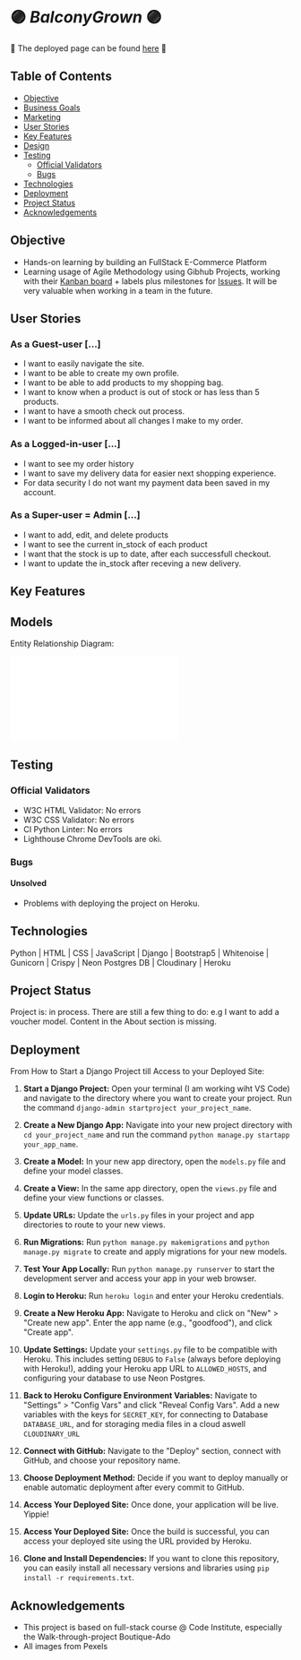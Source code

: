 # :purple_circle: *BalconyGrown* :purple_circle:

 🌱 The deployed page can be found [here](https://boutique1312-1a5f69da95b3.herokuapp.com/) 🌱


## Table of Contents

- [Objective](#objective)
- [Business Goals](#business-goals)
- [Marketing](#marketing)
- [User Stories](#user-stories)
- [Key Features](#key-features)
- [Design](#design)
- [Testing](#testing)
  - [Official Validators](#official-validators)
  - [Bugs](#bugs)
- [Technologies](#technologies)
- [Deployment](#deployment)
- [Project Status](#project-status)
- [Acknowledgements](#acknowledgements)

## Objective

- Hands-on learning by building an FullStack E-Commerce Platform
- Learning usage of Agile Methodology using Gibhub Projects, working with their [Kanban board](https://github.com/users/zabokaa/projects/3/views/2) + labels plus milestones for [Issues](https://github.com/zabokaa/vina/issues). It will be very valuable when working in a team in the future.

## User Stories

### As a Guest-user [...]

- I want to easily navigate the site.
- I want to be able to create my own profile.
- I want to be able to add products to my shopping bag.
- I want to know when a product is out of stock or has less than 5 products.
- I want to have a smooth check out process.
- I want to be informed about all changes I make to my order. 

### As a Logged-in-user [...]

- I want to see my order history
- I want to save my delivery data for easier next shopping experience.
- For data security I do not want my payment data been saved in my account. 

### As a Super-user = Admin [...]
- I want to add, edit, and delete products
- I want to see the current in_stock of each product
- I want that the stock is up to date, after each successfull checkout.
- I want to update the in_stock after receving a new delivery.

## Key Features

## Models

Entity Relationship Diagram:

  ![ERD](./media/readme/ERD_balconyGrown.pdf)


## Testing


### Official Validators

- W3C HTML Validator: No errors
- W3C CSS Validator:  No errors
- CI Python Linter:  No errors
- Lighthouse Chrome DevTools are oki. 


### Bugs

#### Unsolved
- Problems with deploying the project on Heroku. 

## Technologies

Python | HTML | CSS | JavaScript | Django | Bootstrap5 | Whitenoise | Gunicorn | Crispy | Neon Postgres DB | Cloudinary | Heroku

## Project Status

Project is: in process.
There are still a few thing to do: e.g I want to add a voucher model.
Content in the About section is missing.

## Deployment

  From How to Start a Django Project till Access to your Deployed Site:

1. **Start a Django Project:**
   Open your terminal (I am working wiht VS Code) and navigate to the directory where you want to create your project. Run the command `django-admin startproject your_project_name`.

2. **Create a New Django App:**
   Navigate into your new project directory with `cd your_project_name` and run the command `python manage.py startapp your_app_name`.

3. **Create a Model:**
   In your new app directory, open the `models.py` file and define your model classes.

4. **Create a View:**
   In the same app directory, open the `views.py` file and define your view functions or classes.

5. **Update URLs:**
   Update the `urls.py` files in your project and app directories to route to your new views.

6. **Run Migrations:**
   Run `python manage.py makemigrations` and `python manage.py migrate` to create and apply migrations for your new models.

7. **Test Your App Locally:**
   Run `python manage.py runserver` to start the development server and access your app in your web browser.

8. **Login to Heroku:**
   Run `heroku login` and enter your Heroku credentials.

9. **Create a New Heroku App:**
   Navigate to Heroku and click on "New" > "Create new app". Enter the app name (e.g., "goodfood"), and click "Create app".

10. **Update Settings:**
    Update your `settings.py` file to be compatible with Heroku. This includes setting `DEBUG` to `False` (always before deploying with Heroku!), adding your Heroku app URL to `ALLOWED_HOSTS`, and configuring your database to use Neon Postgres.

11. **Back to Heroku Configure Environment Variables:**
   Navigate to "Settings" > "Config Vars" and click "Reveal Config Vars". Add a new variables with the keys for `SECRET_KEY`, for connecting to Database `DATABASE_URL`, and for storaging media files in a cloud aswell `CLOUDINARY_URL`

12. **Connect with GitHub:**
   Navigate to the "Deploy" section, connect with GitHub, and choose your repository name.

13. **Choose Deployment Method:**
   Decide if you want to deploy manually or enable automatic deployment after every commit to GitHub.

14. **Access Your Deployed Site:**
   Once done, your application will be live. Yippie!

15. **Access Your Deployed Site:**
    Once the build is successful, you can access your deployed site using the URL provided by Heroku.

16. **Clone and Install Dependencies:**
   If you want to clone this repository, you can easily install all necessary versions and libraries using `pip install -r requirements.txt`.

## Acknowledgements

- This project is based on full-stack course @ Code Institute, especially the Walk-through-project Boutique-Ado
- All images from Pexels 
